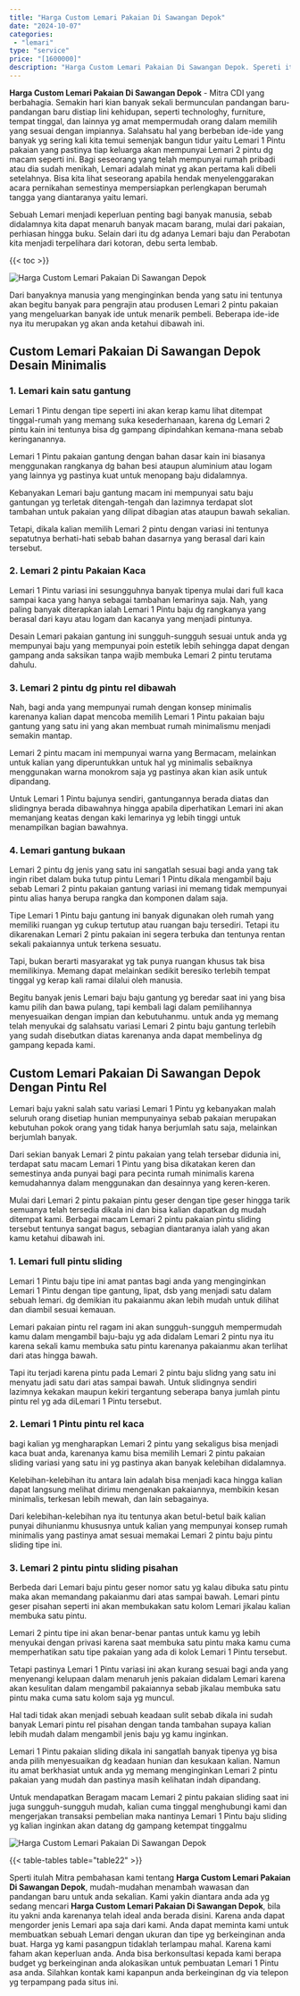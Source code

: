 ```yaml
---
title: "Harga Custom Lemari Pakaian Di Sawangan Depok"
date: "2024-10-07"
categories:
 - "lemari"
type: "service"
price: "[1600000]"
description: "Harga Custom Lemari Pakaian Di Sawangan Depok. Spereti itulah Mitra pembahasan kami tentang **Harga Custom Lemari Pakaian Di Sawangan Depok**, mudah-mudahan..."
---
```


**Harga Custom Lemari Pakaian Di Sawangan Depok** - Mitra CDI yang berbahagia. Semakin hari kian banyak sekali bermunculan pandangan baru-pandangan baru distiap lini kehidupan, seperti technologhy, furniture, tempat tinggal, dan lainnya yg amat mempermudah orang dalam memilih yang sesuai dengan impiannya. Salahsatu hal yang berbeban ide-ide yang banyak yg sering kali kita temui semenjak bangun tidur yaitu Lemari 1 Pintu pakaian yang pastinya tiap keluarga akan mempunyai Lemari 2 pintu dg macam seperti ini. Bagi seseorang yang telah mempunyai rumah pribadi atau dia sudah menikah, Lemari adalah minat yg akan pertama kali dibeli setelahnya. Bisa kita lihat seseorang apabila hendak menyelenggarakan acara pernikahan semestinya mempersiapkan perlengkapan berumah tangga yang diantaranya yaitu lemari.

Sebuah Lemari menjadi keperluan penting bagi banyak manusia, sebab didalamnya kita dapat menaruh banyak macam barang, mulai dari pakaian, perhiasan hingga buku. Selain dari itu dg adanya Lemari baju dan Perabotan kita menjadi terpelihara dari kotoran, debu serta lembab.

{{< toc >}}

![Harga Custom Lemari Pakaian Di Sawangan Depok](/images/mebel/dipan-anak-002.jpg)

Dari banyaknya manusia yang menginginkan benda yang satu ini tentunya akan begitu banyak para pengrajin atau produsen Lemari 2 pintu pakaian yang mengeluarkan banyak ide untuk menarik pembeli. Beberapa ide-ide nya itu merupakan yg akan anda ketahui dibawah ini.

## Custom Lemari Pakaian Di Sawangan Depok Desain Minimalis

### 1\. Lemari kain satu gantung

Lemari 1 Pintu dengan tipe seperti ini akan kerap kamu lihat ditempat tinggal-rumah yang memang suka kesederhanaan, karena dg Lemari 2 pintu kain ini tentunya bisa dg gampang dipindahkan kemana-mana sebab keringanannya.

Lemari 1 Pintu pakaian gantung dengan bahan dasar kain ini biasanya menggunakan rangkanya dg bahan besi ataupun aluminium atau logam yang lainnya yg pastinya kuat untuk menopang baju didalamnya.

Kebanyakan Lemari baju gantung macam ini mempunyai satu baju gantungan yg terletak ditengah-tengah dan lazimnya terdapat slot tambahan untuk pakaian yang dilipat dibagian atas ataupun bawah sekalian.

Tetapi, dikala kalian memilih Lemari 2 pintu dengan variasi ini tentunya sepatutnya berhati-hati sebab bahan dasarnya yang berasal dari kain tersebut.

### 2\. Lemari 2 pintu Pakaian Kaca

Lemari 1 Pintu variasi ini sesungguhnya banyak tipenya mulai dari full kaca sampai kaca yang hanya sebagai tambahan lemarinya saja. Nah, yang paling banyak diterapkan ialah Lemari 1 Pintu baju dg rangkanya yang berasal dari kayu atau logam dan kacanya yang menjadi pintunya.

Desain Lemari pakaian gantung ini sungguh-sungguh sesuai untuk anda yg mempunyai baju yang mempunyai poin estetik lebih sehingga dapat dengan gampang anda saksikan tanpa wajib membuka Lemari 2 pintu terutama dahulu.

### 3\. Lemari 2 pintu dg pintu rel dibawah

Nah, bagi anda yang mempunyai rumah dengan konsep minimalis karenanya kalian dapat mencoba memilih Lemari 1 Pintu pakaian baju gantung yang satu ini yang akan membuat rumah minimalismu menjadi semakin mantap.

Lemari 2 pintu macam ini mempunyai warna yang Bermacam, melainkan untuk kalian yang diperuntukkan untuk hal yg minimalis sebaiknya menggunakan warna monokrom saja yg pastinya akan kian asik untuk dipandang.

Untuk Lemari 1 Pintu bajunya sendiri, gantungannya berada diatas dan slidingnya berada dibawahnya hingga apabila diperhatikan Lemari ini akan memanjang keatas dengan kaki lemarinya yg lebih tinggi untuk menampilkan bagian bawahnya.

### 4\. Lemari gantung bukaan

Lemari 2 pintu dg jenis yang satu ini sangatlah sesuai bagi anda yang tak ingin ribet dalam buka tutup pintu Lemari 1 Pintu dikala mengambil baju sebab Lemari 2 pintu pakaian gantung variasi ini memang tidak mempunyai pintu alias hanya berupa rangka dan komponen dalam saja.

Tipe Lemari 1 Pintu baju gantung ini banyak digunakan oleh rumah yang memiliki ruangan yg cukup tertutup atau ruangan baju tersediri. Tetapi itu dikarenakan Lemari 2 pintu pakaian ini segera terbuka dan tentunya rentan sekali pakaiannya untuk terkena sesuatu.

Tapi, bukan berarti masyarakat yg tak punya ruangan khusus tak bisa memilikinya. Memang dapat melainkan sedikit beresiko terlebih tempat tinggal yg kerap kali ramai dilalui oleh manusia.

Begitu banyak jenis Lemari baju baju gantung yg beredar saat ini yang bisa kamu pilih dan bawa pulang, tapi kembali lagi dalam pemilihannya menyesuaikan dengan impian dan kebutuhanmu. untuk anda yg memang telah menyukai dg salahsatu variasi Lemari 2 pintu baju gantung terlebih yang sudah disebutkan diatas karenanya anda dapat membelinya dg gampang kepada kami.

## Custom Lemari Pakaian Di Sawangan Depok Dengan Pintu Rel

Lemari baju yakni salah satu variasi Lemari 1 Pintu yg kebanyakan malah seluruh orang disetiap hunian mempunyainya sebab pakaian merupakan kebutuhan pokok orang yang tidak hanya berjumlah satu saja, melainkan berjumlah banyak.

Dari sekian banyak Lemari 2 pintu pakaian yang telah tersebar didunia ini, terdapat satu macam Lemari 1 Pintu yang bisa dikatakan keren dan semestinya anda punyai bagi para pecinta rumah minimalis karena kemudahannya dalam menggunakan dan desainnya yang keren-keren.

Mulai dari Lemari 2 pintu pakaian pintu geser dengan tipe geser hingga tarik semuanya telah tersedia dikala ini dan bisa kalian dapatkan dg mudah ditempat kami. Berbagai macam Lemari 2 pintu pakaian pintu sliding tersebut tentunya sangat bagus, sebagian diantaranya ialah yang akan kamu ketahui dibawah ini.

### 1\. Lemari full pintu sliding

Lemari 1 Pintu baju tipe ini amat pantas bagi anda yang menginginkan Lemari 1 Pintu dengan tipe gantung, lipat, dsb yang menjadi satu dalam sebuah lemari. dg demikian itu pakaianmu akan lebih mudah untuk dilihat dan diambil sesuai kemauan.

Lemari pakaian pintu rel ragam ini akan sungguh-sungguh mempermudah kamu dalam mengambil baju-baju yg ada didalam Lemari 2 pintu nya itu karena sekali kamu membuka satu pintu karenanya pakaianmu akan terlihat dari atas hingga bawah.

Tapi itu terjadi karena pintu pada Lemari 2 pintu baju slidng yang satu ini menyatu jadi satu dari atas sampai bawah. Untuk slidingnya sendiri lazimnya kekakan maupun kekiri tergantung seberapa banya jumlah pintu pintu rel yg ada diLemari 1 Pintu tersebut.

### 2\. Lemari 1 Pintu pintu rel kaca

bagi kalian yg mengharapkan Lemari 2 pintu yang sekaligus bisa menjadi kaca buat anda, karenanya kamu bisa memilih Lemari 2 pintu pakaian sliding variasi yang satu ini yg pastinya akan banyak kelebihan didalamnya.

Kelebihan-kelebihan itu antara lain adalah bisa menjadi kaca hingga kalian dapat langsung melihat dirimu mengenakan pakaiannya, membikin kesan minimalis, terkesan lebih mewah, dan lain sebagainya.

Dari kelebihan-kelebihan nya itu tentunya akan betul-betul baik kalian punyai dihunianmu khususnya untuk kalian yang mempunyai konsep rumah minimalis yang pastinya amat sesuai memakai Lemari 2 pintu baju pintu sliding tipe ini.

### 3\. Lemari 2 pintu pintu sliding pisahan

Berbeda dari Lemari baju pintu geser nomor satu yg kalau dibuka satu pintu maka akan memandang pakaianmu dari atas sampai bawah. Lemari pintu geser pisahan seperti ini akan membukakan satu kolom Lemari jikalau kalian membuka satu pintu.

Lemari 2 pintu tipe ini akan benar-benar pantas untuk kamu yg lebih menyukai dengan privasi karena saat membuka satu pintu maka kamu cuma memperhatikan satu tipe pakaian yang ada di kolok Lemari 1 Pintu tersebut.

Tetapi pastinya Lemari 1 Pintu variasi ini akan kurang sesuai bagi anda yang menyenangi kelupaan dalam menaruh jenis pakaian didalam Lemari karena akan kesulitan dalam mengambil pakaiannya sebab jikalau membuka satu pintu maka cuma satu kolom saja yg muncul.

Hal tadi tidak akan menjadi sebuah keadaan sulit sebab dikala ini sudah banyak Lemari pintu rel pisahan dengan tanda tambahan supaya kalian lebih mudah dalam mengambil jenis baju yg kamu inginkan.

Lemari 1 Pintu pakaian sliding dikala ini sangatlah banyak tipenya yg bisa anda pilih menyesuaikan dg keadaan hunian dan kesukaan kalian. Namun itu amat berkhasiat untuk anda yg memang menginginkan Lemari 2 pintu pakaian yang mudah dan pastinya masih kelihatan indah dipandang.

Untuk mendapatkan Beragam macam Lemari 2 pintu pakaian sliding saat ini juga sungguh-sungguh mudah, kalian cuma tinggal menghubungi kami dan mengerjakan transaksi pembelian maka nantinya Lemari 1 Pintu baju sliding yg kalian inginkan akan datang dg gampang ketempat tinggalmu

![Harga Custom Lemari Pakaian Di Sawangan Depok](/images/mebel/lemari-buku-003.jpg)

{{< table-tables table="table22" >}}

Sperti itulah Mitra pembahasan kami tentang **Harga Custom Lemari Pakaian Di Sawangan Depok**, mudah-mudahan menambah wawasan dan pandangan baru untuk anda sekalian. Kami yakin diantara anda ada yg sedang mencari **Harga Custom Lemari Pakaian Di Sawangan Depok**, bila itu yakni anda karenanya telah ideal anda berada disini. Karena anda dapat mengorder jenis Lemari apa saja dari kami. Anda dapat meminta kami untuk membuatkan sebuah Lemari dengan ukuran dan tipe yg berkeinginan anda buat. Harga yg kami pasangpun tidaklah terlampau mahal. Karena kami faham akan keperluan anda. Anda bisa berkonsultasi kepada kami berapa budget yg berkeinginan anda alokasikan untuk pembuatan Lemari 1 Pintu asa anda. Silahkan kontak kami kapanpun anda berkeinginan dg via telepon yg terpampang pada situs ini.
